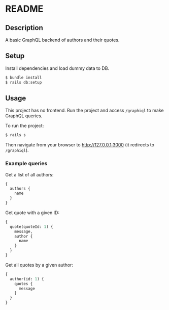 # README

## Description

A basic GraphQL backend of authors and their quotes.

## Setup

Install dependencies and load dummy data to DB.

```bash
$ bundle install
$ rails db:setup
```

## Usage

This project has no frontend. Run the project and access `/graphiql` to make GraphQL queries.

To run the project:
```bash
$ rails s
```

Then navigate from your browser to http://127.0.0.1:3000 (it redirects to `/graphiql`).

### Example queries

Get a list of all authors:

```graphql
{
  authors {
    name
  }
}
```

Get quote with a given ID:
```graphql
{
  quote(quoteId: 1) {
    message,
    author {
      name
    }
  }
}
```

Get all quotes by a given author:
```graphql
{
  author(id: 1) {
    quotes {
      message
    }
  }
}
```
